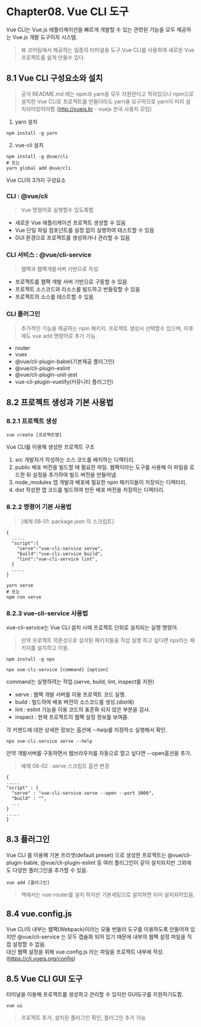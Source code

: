 Chapter08. Vue CLI 도구
======================
Vue CLI는 Vue.js 애플리케이션을 빠르게 개발할 수 있는 관련된 기능을 모두 제공하는 Vue.js 개발 도구이자 시스템.
> 뷰 코어팀에서 제공하는 일종의 터미널용 도구.Vue CLI를 사용하여 새로운 Vue 프로젝트를 쉽게 만들수 있다.

## 8.1 Vue CLI 구성요소와 설치
> 공식 README.md 에는 npm과 yarn을 모두 지원한다고 적혀있으나 npm으로 설치한 Vue CLI로 프로젝트를 만들더라도 yarn을 요구하므로 yarn이 미리 설치되어있어야함.(http://vuejs.kr - vuejs 한국 사용자 모임)

1. yarn 설치
```
npm install -g yarn
```

2. vue-cli 설치
```
npm install -g @vue/cli
# 또는
yarn global add @vue/cli
```
Vue CLI의 3가지 구성요소

### CLI : @vue/cli
> Vue 명령어로 실행할수 있도록함.
* 새로운 Vue 애플리케이션 프로젝트 생성할 수 있음
* Vue 단일 파일 컴포넌트를 설정 없이 실행하여 테스트할 수 있음
* GUI 환경으로 프로젝트를 생성하거나 관리할 수 있음

### CLI 서비스 : @vue/cli-service
> 웹팩과 웹팩개발서버 기반으로 작성.
* 프로젝트를 웹팩 개발 서버 기반으로 구동할 수 있음
* 프로젝트 소스코드와 리소스를 빌드하고 번들링할 수 있음
* 프로젝트의 소스를 테스트할 수 있음

### CLI 플러그인
>추가적인 기능을 제공하는 npm 패키지. 프로젝트 생성시 선택할수 있으며, 이후에도 vue add 명령어로 추가 가능.
* router
* vuex
* @vue/cli-plugin-babel(기본제공 플러그인)
* @vue/cli-plugin-eslint
* @vue/cli-plugin-unit-jest
* vue-cli-plugin-vuetify(커뮤니티 플러그인)

## 8.2 프로젝트 생성과 기본 사용법
### 8.2.1 프로젝트 생성
```
vue create [프로젝트명]
```
Vue CLI를 이용해 생성한 프로젝트 구조
1. src
개발자가 작성하는 소스 코드를 배치하는 디렉터리.
2. public
배포 버전을 빌드할 때 필요한 파일.
웹팩이라는 도구를 사용해 이 파일을 로드한 뒤 설정을 추가하여 빌드 버전을 만들어냄.
3. node_modules
앱 개발과 배포에 필요한 npm 패키지들이 저장되는 디렉터리.
4. dist
작성한 앱 코드를 빌드하여 만든 배포 버전을 저장하는 디렉터리.

### 8.2.2 명령어 기본 사용법
> [예제 08-01: package.json 의 스크립트]
```
{
  .....
  "script":{
    "serve":"vue-cli-service serve",
    "build":"vue-cli-service build",
    "lint":"vue-cli-service lint",
  }
  .....
}
```
```
yarn serve
# 또는
npm run serve
```

### 8.2.3 vue-cli-service 사용법
vue-cli-service는 Vue CLI 설치 시에 프로젝트 단위로 설치되는 실행 명령어.
> 만약 프로젝트 의존성으로 설치된 패키지들을 직섭 실행 하고 싶다면 npx라는 패키지를 설치하고 이용.
```
npm install -g npx
```

```
npx vue-cli-service [command] [option]
```
command는 실행하려는 적업.(serve, build, lint, inspect를 지원)
* serve : 웹팩 개발 서버를 이용 프로젝트 코드 실행.
* build : 빌드하여 배포 버전의 소스코드를 생성.(dist에)
* lint : eslint 기능을 이용 코드의 표준화 되지 않은 부분을 검사.
* inspect : 현재 프로젝트의 웹팩 설정 정보를 보여줌.

각 커맨드에 대한 상세한 정보는 옵션에 --help를 지정하소 실행해서 확인.
```
npx vue-cli-service serve --help
```
만약 개발서버를 구동하면서 웹브라우저를 자동으로 열고 싶다면 --open옵션을 추가.
> 예제 08-02 : serve 스크립트 옵션 변경
```
{
.....
"script" : {
  "serve" : "vue-cli-service serve --open --port 3000",
  "build" : "",
  ...
}
.....
}
```

## 8.3 플러그인
Vue CLI 를 이용해 기본 프리셋(default preset) 으로 생성한 프로젝트는 @vue/cli-plugin-bable, @vue/cli-plugin-eslint 등 여러 플러그인이 같이 설치되지만
그외에도 다양한 플러그인을 추가할 수 있음.
```
vue add [플러그인]
```
> 책에서는 vue-router를 설치 하지만 기본세팅으로 설치하면 이미 설치되어있음.

## 8.4 vue.config.js
Vue CLI의 내부는 웹팩(Webpack)이라는 모듈 번들러 도구를 이용하도록 만들어져 있지만 @vue/cli-service 는 모두 캡슐화 되어 있기 때문에
내부의 웹팩 설정 파일을 직접 설정할 수 없음.  
대신 웹팩 설정을 위해 vue.config.js 라는 파일을 프로젝트 내부에 작성.(<https://cli.vuejs.org/config>)

## 8.5 Vue CLI GUI 도구
터미널을 이용해 프로젝트를 생성하고 관리할 수 있지만 GUI도구를 지원하기도함.
```
vue ui
```
> 프로젝트 추가, 설치된 플러그인 확인, 플러그인 추가 가능
